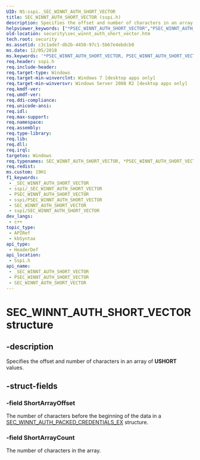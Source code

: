 ```yaml
---
UID: NS:sspi._SEC_WINNT_AUTH_SHORT_VECTOR
title: SEC_WINNT_AUTH_SHORT_VECTOR (sspi.h)
description: Specifies the offset and number of characters in an array of USHORT values.
helpviewer_keywords: ["*PSEC_WINNT_AUTH_SHORT_VECTOR","PSEC_WINNT_AUTH_SHORT_VECTOR","PSEC_WINNT_AUTH_SHORT_VECTOR structure pointer [Security]","SEC_WINNT_AUTH_SHORT_VECTOR","SEC_WINNT_AUTH_SHORT_VECTOR structure [Security]","security.sec_winnt_auth_short_vector","sspi/PSEC_WINNT_AUTH_SHORT_VECTOR","sspi/SEC_WINNT_AUTH_SHORT_VECTOR"]
old-location: security\sec_winnt_auth_short_vector.htm
tech.root: security
ms.assetid: c3c1ade7-db2b-4450-97c1-5b67e4ebdcb0
ms.date: 12/05/2018
ms.keywords: '*PSEC_WINNT_AUTH_SHORT_VECTOR, PSEC_WINNT_AUTH_SHORT_VECTOR, PSEC_WINNT_AUTH_SHORT_VECTOR structure pointer [Security], SEC_WINNT_AUTH_SHORT_VECTOR, SEC_WINNT_AUTH_SHORT_VECTOR structure [Security], security.sec_winnt_auth_short_vector, sspi/PSEC_WINNT_AUTH_SHORT_VECTOR, sspi/SEC_WINNT_AUTH_SHORT_VECTOR'
req.header: sspi.h
req.include-header: 
req.target-type: Windows
req.target-min-winverclnt: Windows 7 [desktop apps only]
req.target-min-winversvr: Windows Server 2008 R2 [desktop apps only]
req.kmdf-ver: 
req.umdf-ver: 
req.ddi-compliance: 
req.unicode-ansi: 
req.idl: 
req.max-support: 
req.namespace: 
req.assembly: 
req.type-library: 
req.lib: 
req.dll: 
req.irql: 
targetos: Windows
req.typenames: SEC_WINNT_AUTH_SHORT_VECTOR, *PSEC_WINNT_AUTH_SHORT_VECTOR
req.redist: 
ms.custom: 19H1
f1_keywords:
 - _SEC_WINNT_AUTH_SHORT_VECTOR
 - sspi/_SEC_WINNT_AUTH_SHORT_VECTOR
 - PSEC_WINNT_AUTH_SHORT_VECTOR
 - sspi/PSEC_WINNT_AUTH_SHORT_VECTOR
 - SEC_WINNT_AUTH_SHORT_VECTOR
 - sspi/SEC_WINNT_AUTH_SHORT_VECTOR
dev_langs:
 - c++
topic_type:
 - APIRef
 - kbSyntax
api_type:
 - HeaderDef
api_location:
 - Sspi.h
api_name:
 - _SEC_WINNT_AUTH_SHORT_VECTOR
 - PSEC_WINNT_AUTH_SHORT_VECTOR
 - SEC_WINNT_AUTH_SHORT_VECTOR
---
```


# SEC_WINNT_AUTH_SHORT_VECTOR structure


## -description

Specifies the offset and number of characters in an array of <b>USHORT</b> values.

## -struct-fields

### -field ShortArrayOffset

The number of characters before the beginning of the data in a <a href="/windows/desktop/api/sspi/ns-sspi-sec_winnt_auth_packed_credentials_ex">SEC_WINNT_AUTH_PACKED_CREDENTIALS_EX</a> structure.

### -field ShortArrayCount

The  number of characters in the array.

